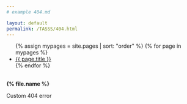 ```yaml
---
# example 404.md

layout: default
permalink: /TASSS/404.html
---
```


<ul>
  {% assign mypages = site.pages | sort: "order" %}
    {% for page in mypages %}
    <li><a href="{{ page.url | absolute_url }}">{{ page.title }}</a></li>
    {% endfor %}
</ul>

<br>
<b>{% file.name %}</b>

Custom 404 error
